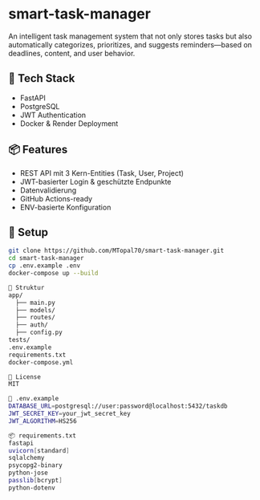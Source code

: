 # smart-task-manager

An intelligent task management system that not only stores tasks but also automatically categorizes, prioritizes, and suggests reminders—based on deadlines, content, and user behavior.

## 🔧 Tech Stack
- FastAPI  
- PostgreSQL  
- JWT Authentication  
- Docker & Render Deployment  

## 📦 Features
- REST API mit 3 Kern-Entities (Task, User, Project)  
- JWT-basierter Login & geschützte Endpunkte  
- Datenvalidierung  
- GitHub Actions-ready  
- ENV-basierte Konfiguration  

## 🚀 Setup

```bash
git clone https://github.com/MTopal70/smart-task-manager.git
cd smart-task-manager
cp .env.example .env
docker-compose up --build

📁 Struktur
app/
  ├── main.py
  ├── models/
  ├── routes/
  ├── auth/
  ├── config.py
tests/
.env.example
requirements.txt
docker-compose.yml

📜 License
MIT

🔐 .env.example
DATABASE_URL=postgresql://user:password@localhost:5432/taskdb
JWT_SECRET_KEY=your_jwt_secret_key
JWT_ALGORITHM=HS256

📦 requirements.txt
fastapi
uvicorn[standard]
sqlalchemy
psycopg2-binary
python-jose
passlib[bcrypt]
python-dotenv

